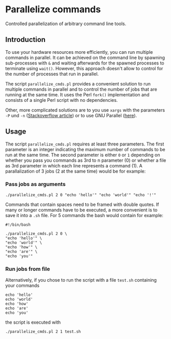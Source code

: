 Parallelize commands
====================
Controlled parallelization of arbitrary command line tools.


Introduction
-----------
To use your hardware resources more efficiently, you can run multiple commands in parallel. It can be achieved on the command line by spawning sub-processes with ```&``` and waiting afterwards for the spawned processes to terminate using ```wait()```. However, this approach doesn't allow to control for the number of processes that run in parallel.

The script ```parallelize_cmds.pl``` provides a convenient solution to run multiple commands in parallel and to control the number of jobs that are running at the same time. It uses the Perl ```fork()``` implementation and consists of a single Perl script with no dependencies.

Other, more complicated solutions are to you use ```xargs``` with the parameters ```-P``` und ```-n``` ([Stackoverflow article](https://stackoverflow.com/questions/28357997/running-programs-in-parallel-using-xargs)) or to use GNU Parallel ([here](https://www.gnu.org/software/parallel/)).


Usage
-----------
The script ```parallelize_cmds.pl``` requires at least three parameters. The first parameter is an integer indicating the maximum number of commands to be run at the same time. The second parameter is either ```0``` or ```1``` depending on whether you pass you commands as 3rd to n parameter (0) or whether a file as 3rd parameter in which each line represents a command (1). A parallalization of 3 jobs (2 at the same time) would be for example:


### Pass jobs as arguments
```./parallelize_cmds.pl 2 0 "echo 'hello'" "echo 'world'" "echo '!'"```

Commands that contain spaces need to be framed with double quotes. If many or longer commands have to be executed, a more convenient is to save it into a ```.sh``` file. For 5 commands the bash would contain for example:

```
#!/bin/bash

./parallelize_cmds.pl 2 0 \
"echo 'hello'" \ 
"echo 'world'" \
"echo 'how'" \
"echo 'are'" \
"echo 'you'"
```

### Run jobs from file
Alternatively, if you chose to run the script with a file ```test.sh``` containing your commands

```
echo 'hello'
echo 'world'
echo 'how'
echo 'are'
echo 'you'
```

the script is executed with

```./parallelize_cmds.pl 2 1 test.sh```

